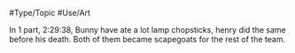 #Type/Topic #Use/Art

In 1 part, 2:29:38, Bunny have ate a lot lamp chopsticks, henry did the same before his death. Both of them became scapegoats for the rest of the team.